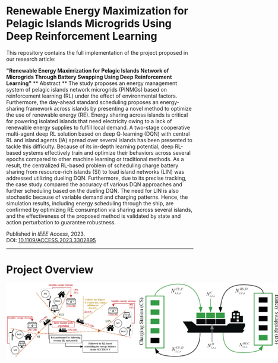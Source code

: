 # Renewable Energy Maximization for Pelagic Islands Microgrids Using Deep Reinforcement Learning

This repository contains the full implementation of the project proposed in our research article:

**"Renewable Energy Maximization for Pelagic Islands Network of Microgrids Through Battery Swapping Using Deep Reinforcement Learning"** 
** Abstract **
The study proposes an energy management system of pelagic islands network microgrids
(PINMGs) based on reinforcement learning (RL) under the effect of environmental factors. Furthermore, the
day-ahead standard scheduling proposes an energy-sharing framework across islands by presenting a novel
method to optimize the use of renewable energy (RE). Energy sharing across islands is critical for powering
isolated islands that need electricity owing to a lack of renewable energy supplies to fulfill local demand.
A two-stage cooperative multi-agent deep RL solution based on deep Q-learning (DQN) with central RL
and island agents (IA) spread over several islands has been presented to tackle this difficulty. Because of its
in-depth learning potential, deep RL-based systems effectively train and optimize their behaviors across
several epochs compared to other machine learning or traditional methods. As a result, the centralized
RL-based problem of scheduling charge battery sharing from resource-rich islands (SI) to load island
networks (LIN) was addressed utilizing dueling DQN. Furthermore, due to its precise tracking, the case
study compared the accuracy of various DQN approaches and further scheduling based on the dueling DQN.
The need for LIN is also stochastic because of variable demand and charging patterns. Hence, the simulation
results, including energy scheduling through the ship, are confirmed by optimizing RE consumption via
sharing across several islands, and the effectiveness of the proposed method is validated by state and action
perturbation to guarantee robustness.

Published in *IEEE Access*, 2023.  
DOI: [10.1109/ACCESS.2023.3302895](https://doi.org/10.1109/ACCESS.2023.3302895)

---
# Project Overview

<div style="display: flex; justify-content: space-around;">
  <img src="/Energy_Sharing_V2/Results/Images/overview.gif" alt="Sharing Strcture" width="500" height=200 />
  <img src="/Energy_Sharing_V2/Results/Images/overview2.gif" alt="Battery Swaping" width="500" height=200/>
  <img src="/Energy_Sharing_V2/Results/Images/overview1.gif" alt="Island Structure" width="500" height=200/>
  <img src="/Energy_Sharing_V2/Results/Images/1_Functionality_Profile_1000.png" alt="Island Structure" width="500" height=200 style="background-color:white />
</div>

## 📘 Project Scope

### 🌍 Background
Pelagic islands—isolated islands far from mainland grids—rely heavily on local renewable energy (RE) sources. However, due to unpredictable solar/wind conditions, some islands face shortages while others may have surplus energy. Establishing an effective and intelligent energy-sharing framework between these islands is critical to ensure consistent and optimal power supply.

### 🎯 Objective
The objective of this project is to **maximize the utilization of renewable energy** across a network of isolated microgrids (PINMGs) by enabling **cooperative energy sharing** via **battery swapping using ships**.

---

## 🧠 Technical Approach

### 🔁 Two-Stage DRL Architecture
We propose a **two-stage cooperative Multi-Agent Deep Reinforcement Learning (MADRL)** approach that consists of:

1. **Central Reinforcement Learning (CRL)**  
   - Manages global-level scheduling decisions.
   - Determines optimal energy transfer from Source Islands (SIs) to Load Island Networks (LINs).

2. **Island Agents (IAs)**  
   - Operate locally on each island.
   - Handle individual energy demand/supply dynamics using local policies.

### 🧮 Algorithms Used
- **Dueling Deep Q-Networks (Dueling DQN)** for improved convergence and policy evaluation.
- **Environment Modeling** includes stochastic demand, RE generation, and dynamic battery shipping delays.
- **State and Action Perturbation Tests** to validate robustness and generalizability.

### 🛳️ Battery Swapping Mechanism
Ships transport charged batteries from surplus-producing islands to demand-heavy islands. The cost and schedule of transport are factored into the optimization.

---
# Code Explaination 
---
## Script: *Reward_function_MDP.py*
### 📌 Features

- 12 States discrete environment with islands acting as microgrids present at different states initially unknown to the agent.
- Three island types:
  - **Source Island (SI)**: Exports batteries.
  - **Source Load Island (SLI)**: Exports batteries, also has significant loads.
  - **Load Island (LIN)**: Only consumes batteries.
- Ship movement across grid cells with discrete actions.
- Battery collection and delivery logic.
- Time-series simulation of energy generation and consumption.
- Reinforcement Learning-ready environment with step and reset functions.
- TensorFlow-based DQN setup included as a test section.

### 🧠 Objectives

The goal is to train an agent (ship) to:

- Efficiently transport batteries from source islands to the load island.
- Maximize delivery success within step limits.
- Minimize energy from non-renewable sources (penalized in rewards).

This helps separate the state value from the relative advantages of each action.

---

## 🕹️ Environment

The `ship_movement` environment is implemented in the file `Reward_function_MDP.py`. It defines:

- `reset()`: Initializes the environment.
- `step(action)`: Applies an action and returns (next_state, reward, done).
- `action_space`: A Gym-compatible discrete action space.
- `state`: An array of features representing the ship’s status.
---
## 🚀 Dueling DQN for Ship Navigation Using TensorFlow
## Script: *TF_Dueling_DQN.py*
This project implements a **Dueling Deep Q-Network (DQN)** in TensorFlow to train an agent in a custom OpenAI Gym environment called `ship_movement`. The agent learns to optimize the battery pickup & delivery strategy of a simulated ship using reinforcement learning principles.

---

## ⚙️ Hyperparameters

| Parameter         | Value          |
|------------------|----------------|
| Episodes         | 5000           |
| Batch Size       | 32             |
| Discount Factor  | 0.98           |
| Learning Rate    | 0.0001         |
| Epsilon (start)  | 1.0            |
| Epsilon (end)    | 0.0001         |
| Epsilon Decay    | Exponential    |
| Replay Buffer    | 100,000 steps  |
| Target Sync Freq | 500 steps      |

---

## 🔁 Training Loop

Each episode includes the following steps:

1. Reset the environment and initialize variables.
2. Choose actions using the epsilon-greedy policy.
3. Store experiences in the replay buffer.
4. Sample random mini-batches to train the model.
5. Periodically update the target network.
6. Reduce epsilon over time to shift from exploration to exploitation.
7. Save model weights if performance improves.

---

# 🚢 Deep Reinforcement Learning for Ship Navigation

This repository contains implementations of various deep reinforcement learning (DRL) algorithms applied to a custom ship navigation environment. The goal is to train agents (using DQN, Double DQN, Dueling DQN, Actor-Critic) to navigate efficiently, possibly avoiding islands or minimizing cost over routes.

---

## 📁 Project Structure

### 🧠 RL Training Scripts

| File | Description |
|------|-------------|
| `Dueling_DQN_with DDQN.py` | Main training script implementing **Dueling DQN** with **Double DQN** extensions using TensorFlow. |
| `TF_DQN_01.py` | TensorFlow-based implementation of the standard **DQN** algorithm. |
| `TF_DDQN_01.py` | Implements **Double DQN** to reduce overestimation bias. |
| `TF_Duling_DQN.py` | Likely alternative or enhanced version of the Dueling DQN script. |
| `tf_actor_critic.py` | TensorFlow implementation of an **Actor-Critic** reinforcement learning agent. |

---

### 🛠️ Environment and Utilities

| File | Description |
|------|-------------|
| `Reward_function_MDP.py` | Defines the `ship_movement` class, a custom Gym environment for training. |
| `Island_Generator.py` | Generates island map configurations or obstacles for the environment. |
| `Modules.py` | Contains helper functions and reusable logic modules. |
| `decay_settings.py` | Stores epsilon decay strategies and other hyperparameters. |
| `price_dataset_file.py` | Loads or simulates pricing/cost data, likely used for energy optimization tasks. |

---

### 📊 Visualization & Plotting

| File | Description |
|------|-------------|
| `Functionality Plot.py` | Visualizes model performance, reward trends, or Q-values. |
| `Ploting_and_Saving.py` | Automates plotting and saving of training metrics like reward, loss, and epsilon. |
| `Plot_RL_results.py` | Standalone script for plotting saved `.npy` result files. |

---

### 🧪 Testing & Evaluation

| File | Description |
|------|-------------|
| `Testing_Learning.py` | Tests trained model performance in the custom environment. |
| `Testing_learning_01.py` | Variant testing script with a different configuration or episode limit. |
| `Testing_Learning_02.py` | Another evaluation scenario or experiment. |

---

## 🗃️ Datasets and Scenario Files

| Name | Description |
|------|-------------|
| `datasets/` | Folder for trajectory, pricing, or environment data used during training. |
| `straight/` | Contains configurations for straight-line navigation environments. |
| `Reward_RL_300_straight.rar` | Compressed file with reward data for 300 episodes in the straight scenario. |
| `straight.rar` | Compressed version of the `straight/` directory. |

---

## 💾 Model Artifacts & Outputs

| Name | Description |
|------|-------------|
| `RandomModel/` | Stores random or baseline model variants. |
| `Results/` | Output directory for saved weights, plots, and reward/loss history. |
| `__pycache__/` | Auto-generated folder with cached Python bytecode (`.pyc` files). |

---

## ✅ How to Get Started

- **Install requirements**:
   ```bash
   
   git clone https://github.com/eagle-Ji/Deep-Reinforcement-Learning-for-Renewable-Energy-Maximization
   cd  Deep-Reinforcement-Learning-for-Renewable-Energy-Maximization
   pip install -r requirements.txt
   ```
   
## References

- Amin, M. A., Suleman, A., Waseem, M., Iqbal, T., Aziz, S., Faiz, M. T., ... & Saleh, A. M. (2023). Renewable energy maximization for pelagic islands network of microgrids through battery swapping using deep reinforcement learning. *IEEE Access*, 11, 86196-86213. [DOI: 10.1109/ACCESS.2023.3302895](https://doi.org/10.1109/ACCESS.2023.3302895)

   


